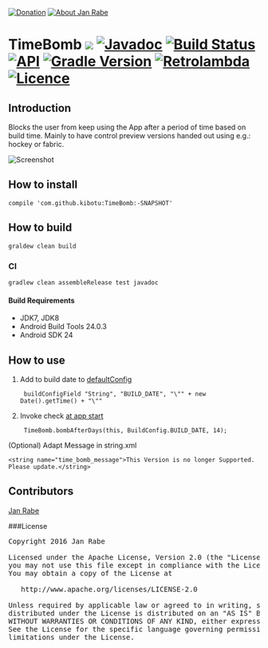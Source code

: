 [![Donation](https://img.shields.io/badge/donate-please-brightgreen.svg)](https://www.paypal.me/janrabe) [![About Jan Rabe](https://img.shields.io/badge/about-me-green.svg)](https://about.me/janrabe) 
# TimeBomb [![](https://jitpack.io/v/kibotu/TimeBomb.svg)](https://jitpack.io/#kibotu/TimeBomb) [![Javadoc](https://img.shields.io/badge/javadoc-SNAPSHOT-green.svg)](https://jitpack.io/com/github/kibotu/TimeBomb/master-SNAPSHOT/javadoc/index.html) [![Build Status](https://travis-ci.org/kibotu/TimeBomb.svg?branch=master)](https://travis-ci.org/kibotu/TimeBomb) [![API](https://img.shields.io/badge/API-15%2B-brightgreen.svg?style=flat)](https://android-arsenal.com/api?level=15)  [![Gradle Version](https://img.shields.io/badge/gradle-3.1-green.svg)](https://docs.gradle.org/current/release-notes) [![Retrolambda](https://img.shields.io/badge/java-8-green.svg)](https://github.com/evant/gradle-retrolambda) [![Licence](https://img.shields.io/badge/licence-Apache-blue.svg)](https://raw.githubusercontent.com/kibotu/BloodHound/master/LICENSE)

## Introduction

Blocks the user from keep using the App after a period of time based on build time. Mainly to have control preview versions handed out using e.g.: hockey or fabric.

![Screenshot](https://raw.githubusercontent.com/kibotu/TimeBomb/master/screenshot.png)

## How to install

    compile 'com.github.kibotu:TimeBomb:-SNAPSHOT'

## How to build

    graldew clean build
    
### CI 
    
    gradlew clean assembleRelease test javadoc
    
#### Build Requirements

- JDK7, JDK8
- Android Build Tools 24.0.3
- Android SDK 24 

## How to use

1. Add to build date to [defaultConfig](https://github.com/kibotu/TimeBomb/blob/master/app/build.gradle#L15) 

        buildConfigField "String", "BUILD_DATE", "\"" + new Date().getTime() + "\""

2. Invoke check [at app start](https://github.com/kibotu/TimeBomb/blob/master/app/src/main/java/net/kibotu/timebomb/app/MainActivity.java#L17)
   
        TimeBomb.bombAfterDays(this, BuildConfig.BUILD_DATE, 14);

(Optional) Adapt Message in string.xml 

    <string name="time_bomb_message">This Version is no longer Supported. Please update.</string>

## Contributors

[Jan Rabe](jan.rabe@kibotu.net)

###License
<pre>
Copyright 2016 Jan Rabe

Licensed under the Apache License, Version 2.0 (the "License");
you may not use this file except in compliance with the License.
You may obtain a copy of the License at

   http://www.apache.org/licenses/LICENSE-2.0

Unless required by applicable law or agreed to in writing, software
distributed under the License is distributed on an "AS IS" BASIS,
WITHOUT WARRANTIES OR CONDITIONS OF ANY KIND, either express or implied.
See the License for the specific language governing permissions and
limitations under the License.
</pre>